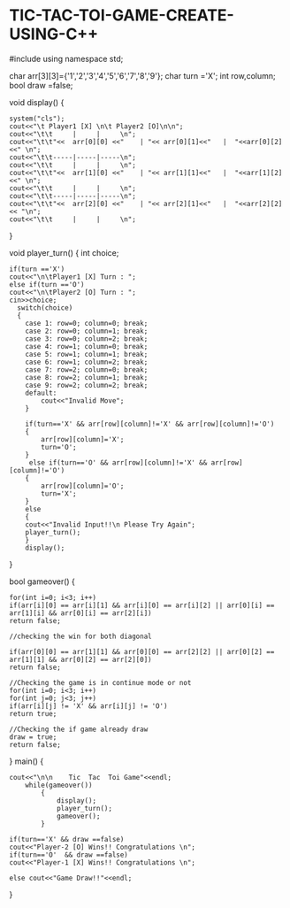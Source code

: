 # TIC-TAC-TOI-GAME-CREATE-USING-C++

#include<iostream>
using namespace std;

char arr[3][3]={'1','2','3','4','5','6','7','8','9'};
char turn ='X';
int row,column;
bool draw =false;


void display()
{
	
 	system("cls");
	cout<<"\t Player1 [X] \n\t Player2 [O]\n\n";
	cout<<"\t\t     |     |     \n";
	cout<<"\t\t"<<  arr[0][0] <<"    | "<< arr[0][1]<<"   |  "<<arr[0][2]<<" \n";
	cout<<"\t\t-----|-----|-----\n";
	cout<<"\t\t     |     |     \n";
	cout<<"\t\t"<<  arr[1][0] <<"    | "<< arr[1][1]<<"   |  "<<arr[1][2]<<" \n";
	cout<<"\t\t     |     |     \n";
	cout<<"\t\t-----|-----|-----\n";
	cout<<"\t\t"<<  arr[2][0] <<"    | "<< arr[2][1]<<"   |  "<<arr[2][2]<< "\n";
    cout<<"\t\t     |     |     \n";
}

void player_turn()
{
	int choice;
	
	if(turn =='X')
	cout<<"\n\tPlayer1 [X] Turn : ";
	else if(turn =='O')
	cout<<"\n\tPlayer2 [O] Turn : ";
	cin>>choice;
	  switch(choice)
      {
        case 1: row=0; column=0; break;
        case 2: row=0; column=1; break;
        case 3: row=0; column=2; break;
        case 4: row=1; column=0; break;
        case 5: row=1; column=1; break;
        case 6: row=1; column=2; break;
        case 7: row=2; column=0; break;
        case 8: row=2; column=1; break;
        case 9: row=2; column=2; break;
        default:
            cout<<"Invalid Move";
        }
        
        if(turn=='X' && arr[row][column]!='X' && arr[row][column]!='O')
        {
        	arr[row][column]='X';
        	turn='O';
		}
		 else if(turn=='O' && arr[row][column]!='X' && arr[row][column]!='O')
        {
        	arr[row][column]='O';
        	turn='X';
		}
		else 
		{
		cout<<"Invalid Input!!\n Please Try Again";
		player_turn();
		}
		display();
}

bool gameover()
{
    
    for(int i=0; i<3; i++)
    if(arr[i][0] == arr[i][1] && arr[i][0] == arr[i][2] || arr[0][i] == arr[1][i] && arr[0][i] == arr[2][i])
    return false;

    //checking the win for both diagonal

    if(arr[0][0] == arr[1][1] && arr[0][0] == arr[2][2] || arr[0][2] == arr[1][1] && arr[0][2] == arr[2][0])
    return false;

    //Checking the game is in continue mode or not
    for(int i=0; i<3; i++)
    for(int j=0; j<3; j++)
    if(arr[i][j] != 'X' && arr[i][j] != 'O')
    return true;

    //Checking the if game already draw
    draw = true;
    return false;
}
main()
{
	
 	cout<<"\n\n    Tic  Tac  Toi Game"<<endl;
        while(gameover())
            {
	            display();
	            player_turn();
                gameover();
            }

    if(turn=='X' && draw ==false)
	cout<<"Player-2 [O] Wins!! Congratulations \n";
    if(turn=='O'  && draw ==false)
	cout<<"Player-1 [X] Wins!! Congratulations \n";	

    else cout<<"Game Draw!!"<<endl;	
	
}
